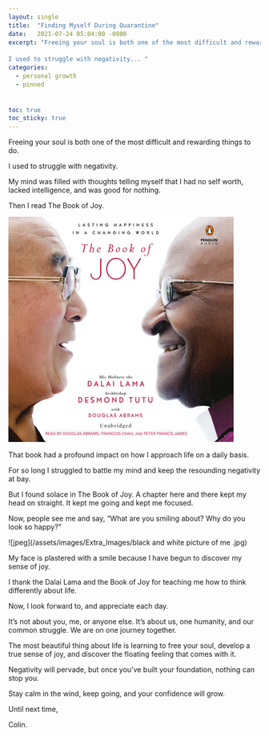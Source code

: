 ```yaml
---
layout: single
title:  "Finding Myself During Quarantine"
date:   2021-07-24 05:04:00 -0800
excerpt: "Freeing your soul is both one of the most difficult and rewarding things to do. 

I used to struggle with negativity... "
categories: 
  - personal growth
  - pinned 


toc: true
toc_sticky: true 
---
```


Freeing your soul is both one of the most difficult and rewarding things to do. 

I used to struggle with negativity. 

My mind was filled with thoughts telling myself that I had no self worth, lacked intelligence, and was good for nothing. 

 Then I read The Book of Joy. 

 ![jpeg](/assets/images/Extra_Images/bookofjoy.jpeg)

That book had a profound impact on how I approach life on a daily basis. 

For so long I struggled to battle my mind and keep the resounding negativity at bay. 

But I found solace in The Book of Joy. A chapter here and there kept my head on straight.  It kept me going and kept me focused.  

Now, people see me and say, “What are you smiling about? Why do you look so happy?”

![jpeg](/assets/images/Extra_Images/black and white picture of me .jpg)

My face is plastered with a smile because I have begun to discover my sense of joy. 

I thank the Dalai Lama and the Book of Joy for teaching me how to think differently about life. 

Now, I look forward to, and appreciate each day. 

It’s not about you, me, or anyone else. It’s about us, one humanity, and our common struggle. We are on one journey together. 

The most beautiful thing about life is learning to free your soul, develop a true sense of joy, and discover the floating feeling that comes with it. 

Negativity will pervade, but once you’ve built your foundation, nothing can stop you. 

Stay calm in the wind, keep going, and your confidence will grow. 

Until next time, 

Colin. 

